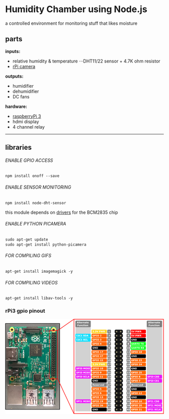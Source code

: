 Humidity Chamber using Node.js
===========

a controlled environment for monitoring stuff that likes moisture


parts
-----------

**inputs:**
+ relative humidity & temperature
⋅⋅⋅DHT11/22 sensor + 4.7K ohm resistor
+ [rPi camera](https://www.raspberrypi.org/products/camera-module-v2/)

**outputs:**
+ humidifier
+ dehumidifier
+ DC fans

**hardware:**
+ [raspberryPi 3](https://www.raspberrypi.org/products/raspberry-pi-3-model-b/)
+ hdmi display
+ 4 channel relay


___

libraries
-----------


###### ENABLE GPIO ACCESS
```
npm install onoff --save
```

###### ENABLE SENSOR MONITORING
```
npm install node-dht-sensor
```
this module depends on [drivers](http://www.airspayce.com/mikem/bcm2835/) for the BCM2835 chip


###### ENABLE PYTHON PICAMERA
```
sudo apt-get update
sudo apt-get install python-picamera
```

###### FOR COMPILING GIFS
```
apt-get install imagemagick -y
```

###### FOR COMPILING VIDEOS
```
apt-get install libav-tools -y
```


### rPi3 gpio pinout

![reference diagram](img/pinout.png)
